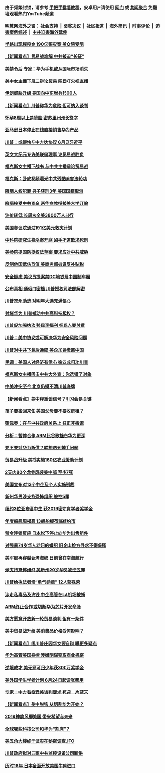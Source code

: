 #### 由于频繁封锁，请参考 [手把手翻墙教程](https://github.com/gfw-breaker/guides/wiki/使用Nginx反向代理翻墙（平台通用）)，安卓用户请使用 [网门](https://github.com/gfw-breaker/bn-android/blob/master/ogate.md?t=05250035) 或 [禁闻聚合](https://github.com/gfw-breaker/bn-android) 免翻墙观看热门YouTube频道 

#### 明慧网海外之窗：&nbsp;[社会支持](140.md?t=05250035) &nbsp;|&nbsp; [褒奖决议](282.md?t=05250035) &nbsp;|&nbsp; [社区报道](91.md?t=05250035) &nbsp;|&nbsp; [海外简讯](245.md?t=05250035) &nbsp;|&nbsp; [时事评论](251.md?t=05250035) &nbsp;|&nbsp; [迫害案例综述](328.md?t=05250035) &nbsp;|&nbsp; [中共迫害海外延伸](236.md?t=05250035) 

#### [半路出现程咬金 190亿赈灾案 美众院受阻](../pages/nsc412/n11278390.md?t=05250035) 

#### [【新闻看点】贸易战难解 中共被迫“长征”](../pages/nsc412/n11278279.md?t=05250035) 

#### [美禁令后 专家：华为手机或从国际市场消失](../pages/nsc412/n11278529.md?t=05250035) 

#### [美中女主播下周三辩论贸易 网民吁央视直播](../pages/nsc412/n11278337.md?t=05250035) 

#### [伊朗威胁升级 美国向中东增兵1500人](../pages/nsc412/n11278335.md?t=05250035) 

#### [【新闻看点】川普称华为危险 但可纳入谈判](../pages/nsc412/n11278165.md?t=05250035) 

#### [怀孕8周以上禁堕胎 密苏里州州长签字](../pages/nsc412/n11278195.md?t=05250035) 

#### [亚马逊日本停止在线直接销售华为产品](../pages/nsc412/n11278196.md?t=05250035) 

#### [川普：或很快与中方达协议 6月见习近平](../pages/nsc412/n11278159.md?t=05250035) 

#### [英文大纪元专访美联储理事 论贸易战胜负](../pages/nsc412/n11278119.md?t=05250035) 

#### [福克斯女主播下战书 与中共主播辩论贸易战](../pages/nsc412/n11277614.md?t=05250035) 

#### [福克斯：卧底视频曝光中共残酷迫害法轮功](../pages/nsc412/n11278026.md?t=05250035) 

#### [隐瞒人权犯罪 男子获刑3年 美国国籍取消](../pages/nsc412/n11277834.md?t=05250035) 

#### [隐瞒接受中共资金 两华裔教授被美大学开除](../pages/nsc412/n11277815.md?t=05250035) 

#### [油价转低 长周末全美3800万人出行](../pages/nsc412/n11277744.md?t=05250035) 

#### [美国参议院通过191亿美元救灾计划](../pages/nsc412/n11277336.md?t=05250035) 

#### [中科院研究生被杀案开庭 凶手不道歉求死刑](../pages/nsc412/n11277268.md?t=05250035) 

#### [美参院提国防授权法草案 要求应对中共威胁](../pages/nsc412/n11275932.md?t=05250035) 

#### [反制他国低估币值 美商务部拟课反补贴税](../pages/nsc412/n11276224.md?t=05250035) 

#### [安全疑虑 美议员提案禁DC地铁用中国制车厢](../pages/nsc412/n11276174.md?t=05250035) 

#### [公布真相 通俄门密档 川普授权司法部解密](../pages/nsc412/n11276462.md?t=05250035) 

#### [川普宾州助选 对明年大选充满信心](../pages/nsc412/n11276087.md?t=05250035) 

#### [封堵华为 川普撼动中共高科技极权？](../pages/nsc412/n11275796.md?t=05250035) 

#### [川普促加强执法 移民享福利 担保人要付费](../pages/nsc412/n11276086.md?t=05250035) 

#### [川普：美中协议或可解决华为安全风险问题](../pages/nsc412/n11275906.md?t=05250035) 

#### [川普对中共下最后通牒 美企加紧撤离中国](../pages/nsc412/n11275732.md?t=05250035) 

#### [民调：美国人对经济有信心 逾四成归功川普](../pages/nsc412/n11275679.md?t=05250035) 

#### [福克斯女主播回击中共大外宣：你选错了对象](../pages/nsc412/n11275458.md?t=05250035) 

#### [中美冲突至今 北京仍摸不清川普底牌](../pages/nsc412/n11275788.md?t=05250035) 

#### [【新闻看点】美中释重谈信号？川习会是关键](../pages/nsc412/n11275376.md?t=05250035) 

#### [孩子要搬回来住 美国父母要不要收房租？](../pages/nsc412/n11275587.md?t=05250035) 

#### [蓬佩奥：在与中共政府关系上 任正非撒谎](../pages/nsc412/n11275617.md?t=05250035) 

#### [分析：暂停合作 ARM比谷歌挫伤华为更深](../pages/nsc412/n11275375.md?t=05250035) 

#### [要不要对华为断供？联想遇到棘手问题](../pages/nsc412/n11275380.md?t=05250035) 

#### [贸易战升级 美将实施160亿农业援助计划](../pages/nsc412/n11275211.md?t=05250035) 

#### [2天内80个龙卷风袭美中部 至少7死](../pages/nsc412/n11274795.md?t=05250035) 

#### [美国宣布对13个中企及个人实施制裁](../pages/nsc412/n11274756.md?t=05250035) 

#### [新州华男涉支持恐怖组织 被控5罪](../pages/nsc412/n11274237.md?t=05250035) 

#### [纽约3位亚裔高中生 获2019密尔肯学者奖学金](../pages/nsc412/n11274254.md?t=05250035) 

#### [年度船舰周揭幕 13艘船舰莅临纽约市](../pages/nsc412/n11274243.md?t=05250035) 

#### [禁令连锁反应 日本松下停止向华为出售组件](../pages/nsc412/n11274010.md?t=05250035) 

#### [对强暴74岁华人老妇的嫌犯 旧金山检方寻求不得保释](../pages/nsc412/n11274396.md?t=05250035) 

#### [美军舰再穿越台湾海峡 日前曾在南海航行](../pages/nsc412/n11274189.md?t=05250035) 

#### [涉支持恐怖组织 美新州20岁华男被控五罪](../pages/nsc412/n11273851.md?t=05250035) 

#### [川普给执法者颁“勇气勋章” 12人获殊荣](../pages/nsc412/n11273924.md?t=05250035) 

#### [涉走私毒品及洗钱 中企高管在LA机场被捕](../pages/nsc412/n11273922.md?t=05250035) 

#### [ARM终止合作 或切断华为芯片开发命脉](../pages/nsc412/n11273832.md?t=05250035) 

#### [美方愿意开放新一轮贸易谈判 但有一条件](../pages/nsc412/n11273380.md?t=05250035) 

#### [美中贸易战升级 美消费品价格受何影响？](../pages/nsc412/n11273795.md?t=05250035) 

#### [【新闻看点】闯川普庄园华女要自辩 曝更多疑点](../pages/nsc412/n11273435.md?t=05250035) 

#### [华为高管美国被控 涉嫌阴谋窃取商业机密](../pages/nsc412/n11273751.md?t=05250035) 

#### [逆境成才 美无家可归少年获300万奖学金](../pages/nsc412/n11273570.md?t=05250035) 

#### [美外国学生学者计划 6月24日起调涨费用](../pages/nsc412/n11273511.md?t=05250035) 

#### [专家：中方若接受美谈判要求 将迎一片蓝天](../pages/nsc412/n11273453.md?t=05250035) 

#### [【新闻看点】美中脱钩 从切割华为开始？](../pages/nsc412/n11273110.md?t=05250035) 

#### [2019神韵风靡美国 带来希望与未来](../pages/nsc412/n11260014.md?t=05250035) 

#### [全球哪些科技公司和华为“割席”？](../pages/nsc412/n11273410.md?t=05250035) 

#### [美五角大楼终于证实在秘密调查UFO](../pages/nsc412/n11273143.md?t=05250035) 

#### [川普政府拟对五家中共监控设备公司断供](../pages/nsc412/n11273182.md?t=05250035) 

#### [历时16年 日本全面开放美国牛肉进口](../pages/nsc412/n11273108.md?t=05250035) 

